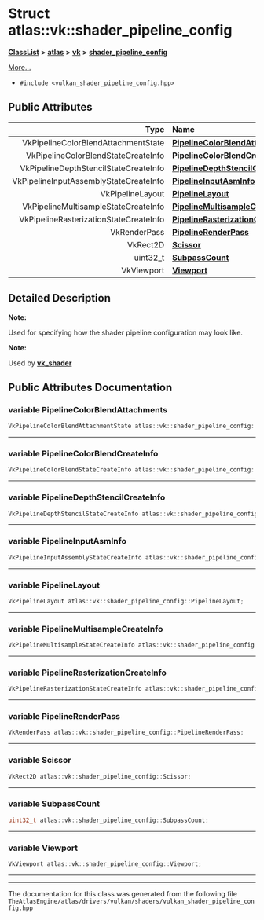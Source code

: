 

# Struct atlas::vk::shader\_pipeline\_config



[**ClassList**](annotated.md) **>** [**atlas**](namespaceatlas.md) **>** [**vk**](namespaceatlas_1_1vk.md) **>** [**shader\_pipeline\_config**](structatlas_1_1vk_1_1shader__pipeline__config.md)



[More...](#detailed-description)

* `#include <vulkan_shader_pipeline_config.hpp>`





















## Public Attributes

| Type | Name |
| ---: | :--- |
|  VkPipelineColorBlendAttachmentState | [**PipelineColorBlendAttachments**](#variable-pipelinecolorblendattachments)  <br> |
|  VkPipelineColorBlendStateCreateInfo | [**PipelineColorBlendCreateInfo**](#variable-pipelinecolorblendcreateinfo)  <br> |
|  VkPipelineDepthStencilStateCreateInfo | [**PipelineDepthStencilCreateInfo**](#variable-pipelinedepthstencilcreateinfo)  <br> |
|  VkPipelineInputAssemblyStateCreateInfo | [**PipelineInputAsmInfo**](#variable-pipelineinputasminfo)  <br> |
|  VkPipelineLayout | [**PipelineLayout**](#variable-pipelinelayout)  <br> |
|  VkPipelineMultisampleStateCreateInfo | [**PipelineMultisampleCreateInfo**](#variable-pipelinemultisamplecreateinfo)  <br> |
|  VkPipelineRasterizationStateCreateInfo | [**PipelineRasterizationCreateInfo**](#variable-pipelinerasterizationcreateinfo)  <br> |
|  VkRenderPass | [**PipelineRenderPass**](#variable-pipelinerenderpass)  <br> |
|  VkRect2D | [**Scissor**](#variable-scissor)  <br> |
|  uint32\_t | [**SubpassCount**](#variable-subpasscount)  <br> |
|  VkViewport | [**Viewport**](#variable-viewport)  <br> |












































## Detailed Description




**Note:**

Used for specifying how the shader pipeline configuration may look like. 




**Note:**

Used by [**vk\_shader**](classatlas_1_1vk_1_1vk__shader.md) 





    
## Public Attributes Documentation




### variable PipelineColorBlendAttachments 

```C++
VkPipelineColorBlendAttachmentState atlas::vk::shader_pipeline_config::PipelineColorBlendAttachments;
```




<hr>



### variable PipelineColorBlendCreateInfo 

```C++
VkPipelineColorBlendStateCreateInfo atlas::vk::shader_pipeline_config::PipelineColorBlendCreateInfo;
```




<hr>



### variable PipelineDepthStencilCreateInfo 

```C++
VkPipelineDepthStencilStateCreateInfo atlas::vk::shader_pipeline_config::PipelineDepthStencilCreateInfo;
```




<hr>



### variable PipelineInputAsmInfo 

```C++
VkPipelineInputAssemblyStateCreateInfo atlas::vk::shader_pipeline_config::PipelineInputAsmInfo;
```




<hr>



### variable PipelineLayout 

```C++
VkPipelineLayout atlas::vk::shader_pipeline_config::PipelineLayout;
```




<hr>



### variable PipelineMultisampleCreateInfo 

```C++
VkPipelineMultisampleStateCreateInfo atlas::vk::shader_pipeline_config::PipelineMultisampleCreateInfo;
```




<hr>



### variable PipelineRasterizationCreateInfo 

```C++
VkPipelineRasterizationStateCreateInfo atlas::vk::shader_pipeline_config::PipelineRasterizationCreateInfo;
```




<hr>



### variable PipelineRenderPass 

```C++
VkRenderPass atlas::vk::shader_pipeline_config::PipelineRenderPass;
```




<hr>



### variable Scissor 

```C++
VkRect2D atlas::vk::shader_pipeline_config::Scissor;
```




<hr>



### variable SubpassCount 

```C++
uint32_t atlas::vk::shader_pipeline_config::SubpassCount;
```




<hr>



### variable Viewport 

```C++
VkViewport atlas::vk::shader_pipeline_config::Viewport;
```




<hr>

------------------------------
The documentation for this class was generated from the following file `TheAtlasEngine/atlas/drivers/vulkan/shaders/vulkan_shader_pipeline_config.hpp`

